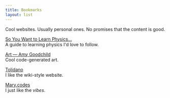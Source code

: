 ```yaml
---
title: Bookmarks
layout: list
---
```


Cool websites. Usually personal ones. No promises that the content is good.

[So You Want to Learn Physics…](https://www.susanrigetti.com/physics)\
A guide to learning physics I'd love to follow.

[Art — Amy Goodchild](https://www.amygoodchild.com/art)\
Cool code-generated art.

[Tolidano](https://www.tolidano.com/)\
I like the wiki-style website.

[Mary.codes](https://mary.codes)\
I just like the _vibes_.